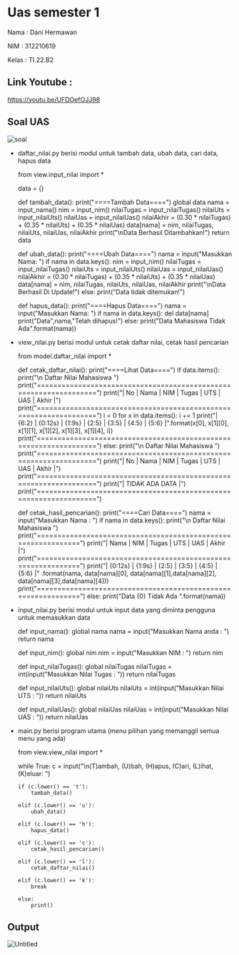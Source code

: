 # Uas semester 1

Nama : Dani Hermawan

NIM : 312210619

Kelas : TI.22.B2



## Link Youtube :
https://youtu.be/UFDOefOJJ98




## Soal UAS

![soal](https://user-images.githubusercontent.com/115966701/212343800-c128e0dc-f49c-41b3-91ac-2598f2bdc9e6.png)


* daftar_nilai.py
berisi modul untuk tambah data, ubah data, cari data, hapus data

    from view.input_nilai import *

    data = {}

    def tambah_data():
        print("====Tambah Data====")
        global data
        nama = input_nama()
        nim = input_nim()
        nilaiTugas = input_nilaiTugas()
        nilaiUts = input_nilaiUts()
        nilaiUas = input_nilaiUas()
        nilaiAkhir = (0.30 * nilaiTugas) + (0.35 * nilaiUts) + (0.35 * nilaiUas)
        data[nama] = nim, nilaiTugas, nilaiUts, nilaiUas, nilaiAkhir
        print("\nData Berhasil Ditambahkan!")
        return data

    def ubah_data():
        print("====Ubah Data====")
        nama = input("Masukkan Nama: ")
        if nama in data.keys():
            nim           = input_nim()
            nilaiTugas    = input_nilaiTugas()
            nilaiUts      = input_nilaiUts()
            nilaiUas      = input_nilaiUas()
            nilaiAkhir    = (0.30 * nilaiTugas) + (0.35 * nilaiUts) + (0.35 * nilaiUas)
            data[nama]  = nim, nilaiTugas, nilaiUts, nilaiUas, nilaiAkhir
            print("\nData Berhasil Di Update!")
        else:
            print("Data tidak ditemukan!")

    def hapus_data():
        print("====Hapus Data====")
        nama = input("Masukkan Nama:  ")
        if nama in data.keys():
            del data[nama]
            print("Data",nama,"Telah dihapus!")
        else:
            print("Data Mahasiswa Tidak Ada".format(nama))
          
          
          
* view_nilai.py
berisi modul untuk cetak daftar nilai, cetak hasil pencarian


    from model.daftar_nilai import *

    def cetak_daftar_nilai():
        print("====Lihat Data====")
        if data.items():
            print("\n Daftar Nilai Mahasiswa ")
            print("==================================================================")
            print("| No |     Nama     |    NIM    | Tugas |  UTS  |  UAS  |  Akhir |")
            print("==================================================================")
            i = 0
            for x in data.items():
                i += 1
                print("| {6:2} | {0:12s} | {1:9s} | {2:5} | {3:5} | {4:5} | {5:6} |".format(x[0], x[1][0], x[1][1], x[1][2],
                                                                                        x[1][3], x[1][4], i))
            print("==================================================================")
        else:
            print("\n Daftar Nilai Mahasiswa ")
            print("==================================================================")
            print("| No |     Nama     |    NIM    | Tugas |  UTS  |  UAS  |  Akhir |")
            print("==================================================================")
            print("|                          TIDAK ADA DATA                        |")
            print("==================================================================")

    def cetak_hasil_pencarian():
        print("====Cari Data====")
        nama = input("Masukkan Nama        : ")
        if nama in data.keys():
            print("\n Daftar Nilai Mahasiswa ")
            print("==============================================================")
            print("|     Nama     |    NIM    | Tugas |  UTS  |  UAS  |  Akhir  |")
            print("==============================================================")
            print("| {0:12s} | {1:9s} | {2:5} | {3:5} | {4:5} | {5:6}  |"
                  .format(nama, data[nama][0], data[nama][1],data[nama][2], data[nama][3],data[nama][4]))
            print("==============================================================")
        else:
            print("Data {0} Tidak Ada ".format(nama))
          
          
* input_nilai.py
berisi modul untuk input data yang diminta pengguna untuk memasukkan data


    def input_nama():
        global nama
        nama = input("Masukkan Nama anda   : ")
        return nama

    def input_nim():
        global nim
        nim = input("Masukkan NIM         : ")
        return nim

    def input_nilaiTugas():
        global nilaiTugas
        nilaiTugas = int(input("Masukkan Nilai Tugas : "))
        return nilaiTugas

    def input_nilaiUts():
        global nilaiUts
        nilaiUts = int(input("Masukkan Nilai UTS   : "))
        return nilaiUts

    def input_nilaiUas():
        global nilaiUas
        nilaiUas = int(input("Masukkan Nilai UAS   : "))
        return nilaiUas
      
      
      
* main.py
berisi program utama (menu pilihan yang memanggil semua menu yang ada)


  from view.view_nilai import *

  while True:
      c = input("\n(T)ambah, (U)bah, (H)apus, (C)ari, (L)ihat, (K)eluar: ")

      if (c.lower() == 't'):
          tambah_data()

      elif (c.lower() == 'u'):
          ubah_data()

      elif (c.lower() == 'h'):
          hapus_data()

      elif (c.lower() == 'c'):
          cetak_hasil_pencarian()

      elif (c.lower() == 'l'):
          cetak_daftar_nilai()

      elif (c.lower() == 'k'):
          break

      else:
          print()
          
          
          
## Output


![Untitled](https://user-images.githubusercontent.com/115966701/212346869-804eb02c-3192-4404-aa44-247cb39939c6.png)
